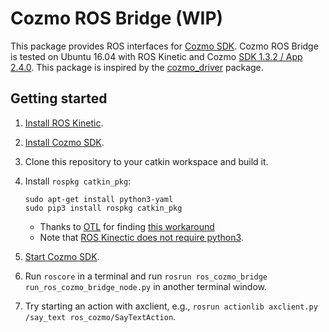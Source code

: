 # Cozmo ROS Bridge (WIP)

This package provides ROS interfaces for [Cozmo SDK](http://cozmosdk.anki.com/docs/). Cozmo ROS Bridge is tested on Ubuntu 16.04 with ROS Kinetic and Cozmo [SDK 1.3.2 / App 2.4.0](http://cozmosdk.anki.com/docs/sdk-versions.html). This package is inspired by the [cozmo_driver](https://github.com/OTL/cozmo_driver) package.

## Getting started

1. [Install ROS Kinetic](http://wiki.ros.org/kinetic/Installation/Ubuntu).
1. [Install Cozmo SDK](http://cozmosdk.anki.com/docs/).
1. Clone this repository to your catkin workspace and build it.
1. Install `rospkg catkin_pkg`:

    ```
    sudo apt-get install python3-yaml
    sudo pip3 install rospkg catkin_pkg
    ```

    * Thanks to [OTL](https://github.com/OTL) for finding [this workaround](https://github.com/OTL/cozmo_driver#super-hack-to-run-rospy-from-python3)
    * Note that [ROS Kinectic does not require python3](http://www.ros.org/reps/rep-0003.html#kinetic-kame-may-2016-may-2021).

1. [Start Cozmo SDK](http://cozmosdk.anki.com/docs/getstarted.html).
1. Run `roscore` in a terminal and run `rosrun ros_cozmo_bridge run_ros_cozmo_bridge_node.py` in another terminal window.
2. Try starting an action with axclient, e.g., `rosrun actionlib axclient.py /say_text ros_cozmo/SayTextAction`.
